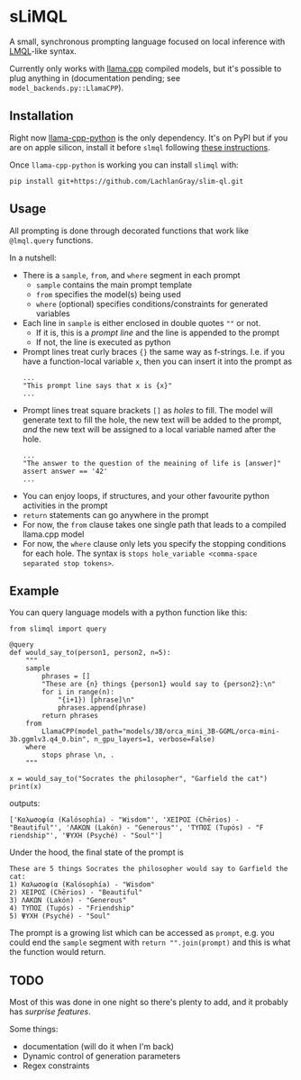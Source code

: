 # sLiMQL
A small, synchronous prompting language focused on local inference with [LMQL](https://github.com/eth-sri/lmql/tree/main)-like syntax.

Currently only works with [llama.cpp](https://github.com/ggerganov/llama.cpp) compiled models, but it's possible to plug anything in (documentation pending; see `model_backends.py::LlamaCPP`).

## Installation
Right now [llama-cpp-python](https://llama-cpp-python.readthedocs.io/en/latest/) is the only dependency. It's on PyPI but if you are on apple silicon, install it before `slmql` following [these instructions](https://llama-cpp-python.readthedocs.io/en/latest/install/macos/).

Once `llama-cpp-python` is working you can install `slimql` with:
```
pip install git+https://github.com/LachlanGray/slim-ql.git
```

## Usage
All prompting is done through decorated functions that work like `@lmql.query` functions.

In a nutshell:
- There is a `sample`, `from`, and `where` segment in each prompt
    - `sample` contains the main prompt template
    - `from` specifies the model(s) being used
    - `where` (optional) specifies conditions/constraints for generated variables
- Each line in `sample` is either enclosed in double quotes `""` or not. 
    - If it is, this is a *prompt line* and the line is appended to the prompt
    - If not, the line is executed as python
- Prompt lines treat curly braces `{}` the same way as f-strings. I.e. if you have a function-local variable `x`, then you can insert it into the prompt as
    ```
    ...
    "This prompt line says that x is {x}"
    ...
    ```
- Prompt lines treat square brackets `[]` as *holes* to fill. The model will generate text to fill the hole, the new text will be added to the prompt, *and* the new text will be assigned to a local variable named after the hole.
    ```
    ...
    "The answer to the question of the meaining of life is [answer]"
    assert answer == '42'
    ...
    ```
- You can enjoy loops, if structures, and your other favourite python activities in the prompt
- `return` statements can go anywhere in the prompt
- For now, the `from` clause takes one single path that leads to a compiled llama.cpp model
- For now, the `where` clause only lets you specify the stopping conditions for each hole. The syntax is `stops hole_variable <comma-space separated stop tokens>`.


## Example
You can query language models with a python function like this:
```
from slimql import query

@query
def would_say_to(person1, person2, n=5):
    """
    sample
        phrases = []
        "These are {n} things {person1} would say to {person2}:\n"
        for i in range(n):
            "{i+1}) [phrase]\n"
            phrases.append(phrase)
        return phrases
    from
        LlamaCPP(model_path="models/3B/orca_mini_3B-GGML/orca-mini-3b.ggmlv3.q4_0.bin", n_gpu_layers=1, verbose=False)
    where
        stops phrase \n, .
    """

x = would_say_to("Socrates the philosopher", "Garfield the cat")
print(x)
```

outputs:
```
['Καλωσοφία (Kalósophía) - "Wisdom"', 'ΧΕΙΡΟΣ (Chērios) - "Beautiful"', 'ΛΑΚΩΝ (Lakón) - "Generous"', 'ΤΥΠΟΣ (Tupós) - "F
riendship"', 'ΨΥΧΗ (Psyché) - "Soul"']
```

Under the hood, the final state of the prompt is
```
These are 5 things Socrates the philosopher would say to Garfield the cat:
1) Καλωσοφία (Kalósophía) - "Wisdom"
2) ΧΕΙΡΟΣ (Chērios) - "Beautiful"
3) ΛΑΚΩΝ (Lakón) - "Generous"
4) ΤΥΠΟΣ (Tupós) - "Friendship"
5) ΨΥΧΗ (Psyché) - "Soul"
```

The prompt is a growing list which can be accessed as `prompt`, e.g. you could end the `sample` segment with `return "".join(prompt)` and this is what the function would return.


## TODO
Most of this was done in one night so there's plenty to add, and it probably has *surprise features*.

Some things:
- documentation (will do it when I'm back)
- Dynamic control of generation parameters
- Regex constraints
